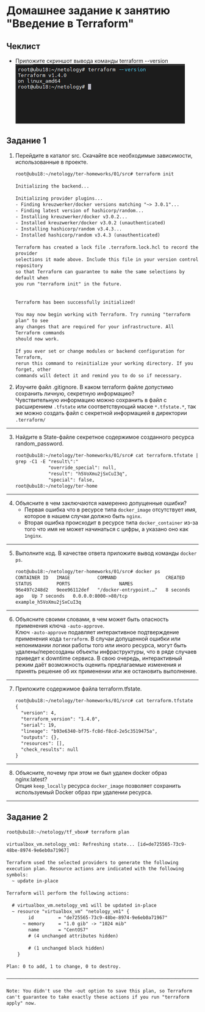 # Домашнее задание к занятию "Введение в Terraform"
## Чеклист
  * Приложите скриншот вывода команды terraform --version  
![](/terraform_version.PNG)

## Задание 1
1. Перейдите в каталог src. Скачайте все необходимые зависимости, использованные в проекте.
    ```
    root@ubu18:~/netology/ter-homeworks/01/src# terraform init
    
    Initializing the backend...
    
    Initializing provider plugins...
    - Finding kreuzwerker/docker versions matching "~> 3.0.1"...
    - Finding latest version of hashicorp/random...
    - Installing kreuzwerker/docker v3.0.2...
    - Installed kreuzwerker/docker v3.0.2 (unauthenticated)
    - Installing hashicorp/random v3.4.3...
    - Installed hashicorp/random v3.4.3 (unauthenticated)
    
    Terraform has created a lock file .terraform.lock.hcl to record the provider
    selections it made above. Include this file in your version control repository
    so that Terraform can guarantee to make the same selections by default when
    you run "terraform init" in the future.
    
    
    Terraform has been successfully initialized!
    
    You may now begin working with Terraform. Try running "terraform plan" to see
    any changes that are required for your infrastructure. All Terraform commands
    should now work.
    
    If you ever set or change modules or backend configuration for Terraform,
    rerun this command to reinitialize your working directory. If you forget, other
    commands will detect it and remind you to do so if necessary.
    ```
2. Изучите файл .gitignore. В каком terraform файле допустимо сохранить личную, секретную информацию?\
Чувствительную информацию можно сохранить в файл с расширением `.tfstate` или соответствующий маске `*.tfstate.*`, так
же можно создать файл с секретной информацией в директории `.terraform/`
---
3. Найдите в State-файле секретное содержимое созданного ресурса random_password.
    ```
    root@ubu18:~/netology/ter-homeworks/01/src# cat terraform.tfstate | grep -C1 -E "result\":"
                "override_special": null,
                "result": "h5VoXmu2jSxCuI3q",
                "special": false,
    root@ubu18:~/netology/ter-home
    ```
---
4. Объясните в чем заключаются намеренно допущенные ошибки?
   * Первая ошибка что в ресурсе типа `docker_image` отсутствует имя, которое в нашем случаи должно быть `nginx`.
   * Вторая ошибка происходит в ресурсе типа `docker_container` из-за того что имя не может начинаться с цифры,
а указано оно как `1nginx`.
---
5. Выполните код. В качестве ответа приложите вывод команды `docker ps`.
    ```
    root@ubu18:~/netology/ter-homeworks/01/src# docker ps
    CONTAINER ID   IMAGE          COMMAND                  CREATED         STATUS         PORTS                  NAMES
    96e497c248d2   9eee96112def   "/docker-entrypoint.…"   8 seconds ago   Up 7 seconds   0.0.0.0:8000->80/tcp   example_h5VoXmu2jSxCuI3q
    ```
---
6. Объясните своими словами, в чем может быть опасность применения ключа `-auto-approve`.\
Ключ `-auto-approve` подавляет интерактивное подтверждение применения кода `terraform`.
В случаи допущенной ошибки или непонимании логики работы того или иного ресурса, могут быть удалены/пересозданы объекты
инфраструктуры, что в ряде случаев приведет к downtime сервиса. В свою очередь, интерактивный режим даёт возможность
оценить предлагаемые изменения и принять решение об их применении или же остановить выполнение.
---
7. Приложите содержимое файла terraform.tfstate.
    ```
    root@ubu18:~/netology/ter-homeworks/01/src# cat terraform.tfstate
    {
      "version": 4,
      "terraform_version": "1.4.0",
      "serial": 19,
      "lineage": "b93e6340-bf75-fc8d-f8cd-2e5c3519475a",
      "outputs": {},
      "resources": [],
      "check_results": null
    }
    
    ```
---
8. Объясните, почему при этом не был удален docker образ nginx:latest?\
Опция `keep_locally` ресурса `docker_image` позволяет сохранить используемый Docker образ при удалении ресурса.
---

## Задание 2
```
root@ubu18:~/netology/tf_vbox# terraform plan

virtualbox_vm.netology_vm1: Refreshing state... [id=de725565-73c9-48be-8974-9e6eb0a71967]

Terraform used the selected providers to generate the following execution plan. Resource actions are indicated with the following symbols:
  ~ update in-place

Terraform will perform the following actions:

  # virtualbox_vm.netology_vm1 will be updated in-place
  ~ resource "virtualbox_vm" "netology_vm1" {
        id         = "de725565-73c9-48be-8974-9e6eb0a71967"
      ~ memory     = "1.0 gib" -> "1024 mib"
        name       = "CentOS7"
        # (4 unchanged attributes hidden)

        # (1 unchanged block hidden)
    }

Plan: 0 to add, 1 to change, 0 to destroy.

───────────────────────────────────────────────────────────────────────────────────────────────────────────────────────────────────────────────────────────────────────────────────────────────────────────────────────────────────────────────────────────────────────────────

Note: You didn't use the -out option to save this plan, so Terraform can't guarantee to take exactly these actions if you run "terraform apply" now.
```